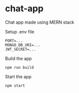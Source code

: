 # chat-app
Chat app made using MERN stack

Setup .env file
```
PORT=...
MONGO_DB_URI=...
JWT_SECRET=...
```
Build the app
```
npm run build
```
Start the app
```
npm start
```
